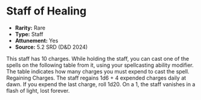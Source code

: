 # Staff of Healing

- **Rarity:** Rare
- **Type:** Staff
- **Attunement:** Yes
- **Source:** 5.2 SRD (D&D 2024)

This staff has 10 charges. While holding the staff, you can cast one of the spells on the following table from it, using your spellcasting ability modifier. The table indicates how many charges you must expend to cast the spell. Regaining Charges. The staff regains 1d6 + 4 expended charges daily at dawn. If you expend the last charge, roll 1d20. On a 1, the staff vanishes in a flash of light, lost forever.
